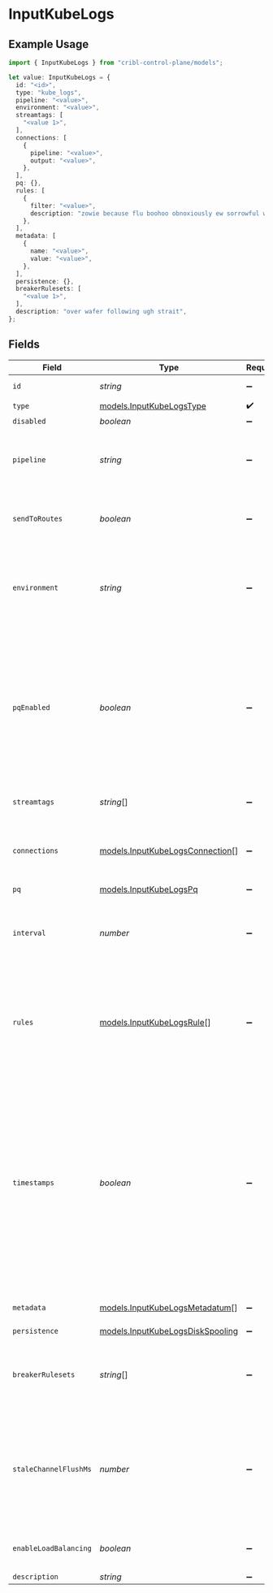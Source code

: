# InputKubeLogs

## Example Usage

```typescript
import { InputKubeLogs } from "cribl-control-plane/models";

let value: InputKubeLogs = {
  id: "<id>",
  type: "kube_logs",
  pipeline: "<value>",
  environment: "<value>",
  streamtags: [
    "<value 1>",
  ],
  connections: [
    {
      pipeline: "<value>",
      output: "<value>",
    },
  ],
  pq: {},
  rules: [
    {
      filter: "<value>",
      description: "zowie because flu boohoo obnoxiously ew sorrowful whose aw",
    },
  ],
  metadata: [
    {
      name: "<value>",
      value: "<value>",
    },
  ],
  persistence: {},
  breakerRulesets: [
    "<value 1>",
  ],
  description: "over wafer following ugh strait",
};
```

## Fields

| Field                                                                                                                                                                                                                                                                                      | Type                                                                                                                                                                                                                                                                                       | Required                                                                                                                                                                                                                                                                                   | Description                                                                                                                                                                                                                                                                                |
| ------------------------------------------------------------------------------------------------------------------------------------------------------------------------------------------------------------------------------------------------------------------------------------------ | ------------------------------------------------------------------------------------------------------------------------------------------------------------------------------------------------------------------------------------------------------------------------------------------ | ------------------------------------------------------------------------------------------------------------------------------------------------------------------------------------------------------------------------------------------------------------------------------------------ | ------------------------------------------------------------------------------------------------------------------------------------------------------------------------------------------------------------------------------------------------------------------------------------------ |
| `id`                                                                                                                                                                                                                                                                                       | *string*                                                                                                                                                                                                                                                                                   | :heavy_minus_sign:                                                                                                                                                                                                                                                                         | Unique ID for this input                                                                                                                                                                                                                                                                   |
| `type`                                                                                                                                                                                                                                                                                     | [models.InputKubeLogsType](../models/inputkubelogstype.md)                                                                                                                                                                                                                                 | :heavy_check_mark:                                                                                                                                                                                                                                                                         | N/A                                                                                                                                                                                                                                                                                        |
| `disabled`                                                                                                                                                                                                                                                                                 | *boolean*                                                                                                                                                                                                                                                                                  | :heavy_minus_sign:                                                                                                                                                                                                                                                                         | N/A                                                                                                                                                                                                                                                                                        |
| `pipeline`                                                                                                                                                                                                                                                                                 | *string*                                                                                                                                                                                                                                                                                   | :heavy_minus_sign:                                                                                                                                                                                                                                                                         | Pipeline to process data from this Source before sending it through the Routes                                                                                                                                                                                                             |
| `sendToRoutes`                                                                                                                                                                                                                                                                             | *boolean*                                                                                                                                                                                                                                                                                  | :heavy_minus_sign:                                                                                                                                                                                                                                                                         | Select whether to send data to Routes, or directly to Destinations.                                                                                                                                                                                                                        |
| `environment`                                                                                                                                                                                                                                                                              | *string*                                                                                                                                                                                                                                                                                   | :heavy_minus_sign:                                                                                                                                                                                                                                                                         | Optionally, enable this config only on a specified Git branch. If empty, will be enabled everywhere.                                                                                                                                                                                       |
| `pqEnabled`                                                                                                                                                                                                                                                                                | *boolean*                                                                                                                                                                                                                                                                                  | :heavy_minus_sign:                                                                                                                                                                                                                                                                         | Use a disk queue to minimize data loss when connected services block. See [Cribl Docs](https://docs.cribl.io/stream/persistent-queues) for PQ defaults (Cribl-managed Cloud Workers) and configuration options (on-prem and hybrid Workers).                                               |
| `streamtags`                                                                                                                                                                                                                                                                               | *string*[]                                                                                                                                                                                                                                                                                 | :heavy_minus_sign:                                                                                                                                                                                                                                                                         | Tags for filtering and grouping in @{product}                                                                                                                                                                                                                                              |
| `connections`                                                                                                                                                                                                                                                                              | [models.InputKubeLogsConnection](../models/inputkubelogsconnection.md)[]                                                                                                                                                                                                                   | :heavy_minus_sign:                                                                                                                                                                                                                                                                         | Direct connections to Destinations, and optionally via a Pipeline or a Pack                                                                                                                                                                                                                |
| `pq`                                                                                                                                                                                                                                                                                       | [models.InputKubeLogsPq](../models/inputkubelogspq.md)                                                                                                                                                                                                                                     | :heavy_minus_sign:                                                                                                                                                                                                                                                                         | N/A                                                                                                                                                                                                                                                                                        |
| `interval`                                                                                                                                                                                                                                                                                 | *number*                                                                                                                                                                                                                                                                                   | :heavy_minus_sign:                                                                                                                                                                                                                                                                         | Time, in seconds, between checks for new containers. Default is 15 secs.                                                                                                                                                                                                                   |
| `rules`                                                                                                                                                                                                                                                                                    | [models.InputKubeLogsRule](../models/inputkubelogsrule.md)[]                                                                                                                                                                                                                               | :heavy_minus_sign:                                                                                                                                                                                                                                                                         | Add rules to decide which Pods to collect logs from. Logs are collected if no rules are given or if all the rules' expressions evaluate to true.                                                                                                                                           |
| `timestamps`                                                                                                                                                                                                                                                                               | *boolean*                                                                                                                                                                                                                                                                                  | :heavy_minus_sign:                                                                                                                                                                                                                                                                         | For use when containers do not emit a timestamp, prefix each line of output with a timestamp. If you enable this setting, you can use the Kubernetes Logs Event Breaker and the kubernetes_logs Pre-processing Pipeline to remove them from the events after the timestamps are extracted. |
| `metadata`                                                                                                                                                                                                                                                                                 | [models.InputKubeLogsMetadatum](../models/inputkubelogsmetadatum.md)[]                                                                                                                                                                                                                     | :heavy_minus_sign:                                                                                                                                                                                                                                                                         | Fields to add to events from this input                                                                                                                                                                                                                                                    |
| `persistence`                                                                                                                                                                                                                                                                              | [models.InputKubeLogsDiskSpooling](../models/inputkubelogsdiskspooling.md)                                                                                                                                                                                                                 | :heavy_minus_sign:                                                                                                                                                                                                                                                                         | N/A                                                                                                                                                                                                                                                                                        |
| `breakerRulesets`                                                                                                                                                                                                                                                                          | *string*[]                                                                                                                                                                                                                                                                                 | :heavy_minus_sign:                                                                                                                                                                                                                                                                         | A list of event-breaking rulesets that will be applied, in order, to the input data stream                                                                                                                                                                                                 |
| `staleChannelFlushMs`                                                                                                                                                                                                                                                                      | *number*                                                                                                                                                                                                                                                                                   | :heavy_minus_sign:                                                                                                                                                                                                                                                                         | How long (in milliseconds) the Event Breaker will wait for new data to be sent to a specific channel before flushing the data stream out, as is, to the Pipelines                                                                                                                          |
| `enableLoadBalancing`                                                                                                                                                                                                                                                                      | *boolean*                                                                                                                                                                                                                                                                                  | :heavy_minus_sign:                                                                                                                                                                                                                                                                         | Load balance traffic across all Worker Processes                                                                                                                                                                                                                                           |
| `description`                                                                                                                                                                                                                                                                              | *string*                                                                                                                                                                                                                                                                                   | :heavy_minus_sign:                                                                                                                                                                                                                                                                         | N/A                                                                                                                                                                                                                                                                                        |